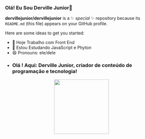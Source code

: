 ### Olá! Eu Sou Derville Junior👋


**dervillejunior/dervillejunior** is a ✨ _special_ ✨ repository because its `README.md` (this file) appears on your GitHub profile.

Here are some ideas to get you started:

- 🔭 Hoje Trabalho com Front End
- 🌱 Estou Estudando JavaScript e Phyton
- 😄 Pronouns: ele/dele
- ### Olá  ! Aqui: Derville Junior, criador de conteúdo de programação e tecnologia!
<div align="center">
  <a href="https://github.com/rafaballerini">
  <img height="180em" src="https://github-readme-stats.vercel.app/api?username=rafaballerini&show_icons=true&theme=dracula&include_all_commits=true&count_private=true"/>


